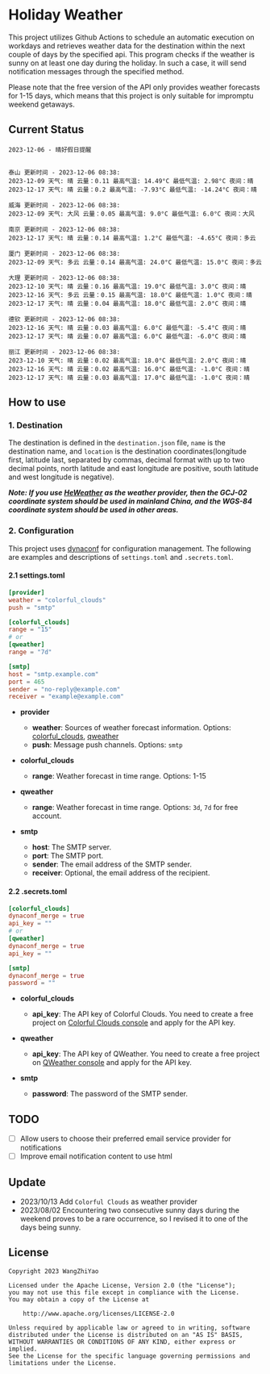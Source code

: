 # Holiday Weather

This project utilizes Github Actions to schedule an automatic execution on workdays and retrieves weather data for the destination within the next couple of days by the  specified api.
This program checks if the weather is sunny on at least one day during the holiday. In such a case, it will send notification messages through the specified method.

Please note that the free version of the API only provides weather forecasts for 1-15 days, which means that this project is only suitable for impromptu weekend getaways.

## Current Status

```
2023-12-06 - 晴好假日提醒


泰山 更新时间 - 2023-12-06 08:38:
2023-12-09 天气: 晴 云量：0.11 最高气温: 14.49°C 最低气温: 2.98°C 夜间：晴
2023-12-17 天气: 晴 云量：0.2 最高气温: -7.93°C 最低气温: -14.24°C 夜间：晴

威海 更新时间 - 2023-12-06 08:38:
2023-12-09 天气: 大风 云量：0.05 最高气温: 9.0°C 最低气温: 6.0°C 夜间：大风

南京 更新时间 - 2023-12-06 08:38:
2023-12-17 天气: 晴 云量：0.14 最高气温: 1.2°C 最低气温: -4.65°C 夜间：多云

厦门 更新时间 - 2023-12-06 08:38:
2023-12-09 天气: 多云 云量：0.14 最高气温: 24.0°C 最低气温: 15.0°C 夜间：多云

大理 更新时间 - 2023-12-06 08:38:
2023-12-10 天气: 晴 云量：0.16 最高气温: 19.0°C 最低气温: 3.0°C 夜间：晴
2023-12-16 天气: 多云 云量：0.15 最高气温: 18.0°C 最低气温: 1.0°C 夜间：晴
2023-12-17 天气: 晴 云量：0.04 最高气温: 18.0°C 最低气温: 2.0°C 夜间：晴

德钦 更新时间 - 2023-12-06 08:38:
2023-12-16 天气: 晴 云量：0.03 最高气温: 6.0°C 最低气温: -5.4°C 夜间：晴
2023-12-17 天气: 晴 云量：0.07 最高气温: 6.0°C 最低气温: -6.0°C 夜间：晴

丽江 更新时间 - 2023-12-06 08:38:
2023-12-10 天气: 晴 云量：0.02 最高气温: 18.0°C 最低气温: 2.0°C 夜间：晴
2023-12-16 天气: 晴 云量：0.02 最高气温: 16.0°C 最低气温: -1.0°C 夜间：晴
2023-12-17 天气: 晴 云量：0.03 最高气温: 17.0°C 最低气温: -1.0°C 夜间：晴

```

## How to use

### 1. Destination

The destination is defined in the `destination.json` file, `name` is the destination name, and `location` is the destination coordinates(longitude first, latitude last, separated by commas, decimal format with up to two decimal points, north latitude and east longitude are positive, south latitude and west longitude is negative).

***Note: If you use [HeWeather](https://dev.qweather.com/docs/) as the weather provider, then the GCJ-02 coordinate system should be used in mainland China, and the WGS-84 coordinate system should be used in other areas.***

### 2. Configuration

This project uses [dynaconf](https://github.com/dynaconf/dynaconf) for configuration management. The following are examples and descriptions of `settings.toml`  and `.secrets.toml`.

#### 2.1 settings.toml

```toml
[provider]
weather = "colorful_clouds"
push = "smtp"

[colorful_clouds]
range = "15"
# or
[qweather]
range = "7d"

[smtp]
host = "smtp.example.com"
port = 465
sender = "no-reply@example.com"
receiver = "example@example.com"
```
- **provider**
  - **weather**: Sources of weather forecast information. Options: [colorful_clouds](https://docs.caiyunapp.com/docs/daily), [qweather](https://dev.qweather.com/docs/api/weather/weather-daily-forecast/)
  - **push**: Message push channels. Options: `smtp`

- **colorful_clouds**
  - **range**:  Weather forecast in time range. Options: 1-15

- **qweather**
  - **range**: Weather forecast in time range. Options: `3d`, `7d` for free account.

- **smtp**
  - **host**: The SMTP server.
  - **port**: The SMTP port.
  - **sender**: The email address of the SMTP sender.
  - **receiver**: Optional, the email address of the recipient.

#### 2.2 .secrets.toml

```toml
[colorful_clouds]
dynaconf_merge = true
api_key = ""
# or
[qweather]
dynaconf_merge = true
api_key = ""

[smtp]
dynaconf_merge = true
password = ""
```

- **colorful_clouds**
  - **api_key**:  The API key of Colorful Clouds. You need to create a free project on [Colorful Clouds console](https://platform.caiyunapp.com/dashboard/index) and apply for the API key.

- **qweather**
  - **api_key**: The API key of QWeather. You need to create a free project on [QWeather console](https://console.qweather.com/#/console) and apply for the API key.

- **smtp**
  - **password**: The password of the SMTP sender.


## TODO

- [ ] Allow users to choose their preferred email service provider for notifications
- [ ] Improve email notification content to use html

## Update
- 2023/10/13 Add `Colorful Clouds` as weather provider 
- 2023/08/02 Encountering two consecutive sunny days during the weekend proves to be a rare occurrence, so I revised it to one of the days being sunny.

## License

    Copyright 2023 WangZhiYao
    
    Licensed under the Apache License, Version 2.0 (the "License");
    you may not use this file except in compliance with the License.
    You may obtain a copy of the License at
    
        http://www.apache.org/licenses/LICENSE-2.0
    
    Unless required by applicable law or agreed to in writing, software
    distributed under the License is distributed on an "AS IS" BASIS,
    WITHOUT WARRANTIES OR CONDITIONS OF ANY KIND, either express or implied.
    See the License for the specific language governing permissions and
    limitations under the License.
